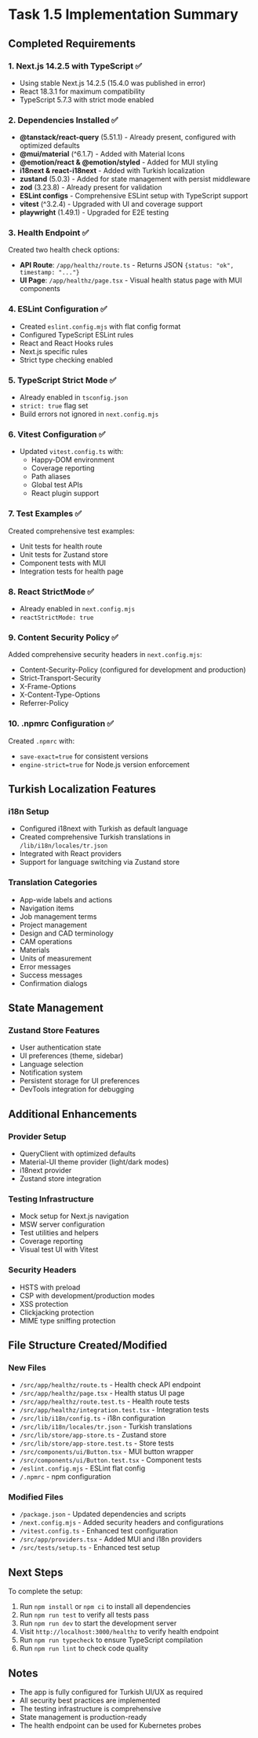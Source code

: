 # Task 1.5 Implementation Summary

## Completed Requirements

### 1. Next.js 14.2.5 with TypeScript ✅
- Using stable Next.js 14.2.5 (15.4.0 was published in error)
- React 18.3.1 for maximum compatibility
- TypeScript 5.7.3 with strict mode enabled

### 2. Dependencies Installed ✅
- **@tanstack/react-query** (5.51.1) - Already present, configured with optimized defaults
- **@mui/material** (^6.1.7) - Added with Material Icons
- **@emotion/react & @emotion/styled** - Added for MUI styling
- **i18next & react-i18next** - Added with Turkish localization
- **zustand** (5.0.3) - Added for state management with persist middleware
- **zod** (3.23.8) - Already present for validation
- **ESLint configs** - Comprehensive ESLint setup with TypeScript support
- **vitest** (^3.2.4) - Upgraded with UI and coverage support
- **playwright** (1.49.1) - Upgraded for E2E testing

### 3. Health Endpoint ✅
Created two health check options:
- **API Route**: `/app/healthz/route.ts` - Returns JSON `{status: "ok", timestamp: "..."}` 
- **UI Page**: `/app/healthz/page.tsx` - Visual health status page with MUI components

### 4. ESLint Configuration ✅
- Created `eslint.config.mjs` with flat config format
- Configured TypeScript ESLint rules
- React and React Hooks rules
- Next.js specific rules
- Strict type checking enabled

### 5. TypeScript Strict Mode ✅
- Already enabled in `tsconfig.json`
- `strict: true` flag set
- Build errors not ignored in `next.config.mjs`

### 6. Vitest Configuration ✅
- Updated `vitest.config.ts` with:
  - Happy-DOM environment
  - Coverage reporting
  - Path aliases
  - Global test APIs
  - React plugin support

### 7. Test Examples ✅
Created comprehensive test examples:
- Unit tests for health route
- Unit tests for Zustand store
- Component tests with MUI
- Integration tests for health page

### 8. React StrictMode ✅
- Already enabled in `next.config.mjs`
- `reactStrictMode: true`

### 9. Content Security Policy ✅
Added comprehensive security headers in `next.config.mjs`:
- Content-Security-Policy (configured for development and production)
- Strict-Transport-Security
- X-Frame-Options
- X-Content-Type-Options
- Referrer-Policy

### 10. .npmrc Configuration ✅
Created `.npmrc` with:
- `save-exact=true` for consistent versions
- `engine-strict=true` for Node.js version enforcement

## Turkish Localization Features

### i18n Setup
- Configured i18next with Turkish as default language
- Created comprehensive Turkish translations in `/lib/i18n/locales/tr.json`
- Integrated with React providers
- Support for language switching via Zustand store

### Translation Categories
- App-wide labels and actions
- Navigation items
- Job management terms
- Project management
- Design and CAD terminology
- CAM operations
- Materials
- Units of measurement
- Error messages
- Success messages
- Confirmation dialogs

## State Management

### Zustand Store Features
- User authentication state
- UI preferences (theme, sidebar)
- Language selection
- Notification system
- Persistent storage for UI preferences
- DevTools integration for debugging

## Additional Enhancements

### Provider Setup
- QueryClient with optimized defaults
- Material-UI theme provider (light/dark modes)
- i18next provider
- Zustand store integration

### Testing Infrastructure
- Mock setup for Next.js navigation
- MSW server configuration
- Test utilities and helpers
- Coverage reporting
- Visual test UI with Vitest

### Security Headers
- HSTS with preload
- CSP with development/production modes
- XSS protection
- Clickjacking protection
- MIME type sniffing protection

## File Structure Created/Modified

### New Files
- `/src/app/healthz/route.ts` - Health check API endpoint
- `/src/app/healthz/page.tsx` - Health status UI page
- `/src/app/healthz/route.test.ts` - Health route tests
- `/src/app/healthz/integration.test.tsx` - Integration tests
- `/src/lib/i18n/config.ts` - i18n configuration
- `/src/lib/i18n/locales/tr.json` - Turkish translations
- `/src/lib/store/app-store.ts` - Zustand store
- `/src/lib/store/app-store.test.ts` - Store tests
- `/src/components/ui/Button.tsx` - MUI button wrapper
- `/src/components/ui/Button.test.tsx` - Component tests
- `/eslint.config.mjs` - ESLint flat config
- `/.npmrc` - npm configuration

### Modified Files
- `/package.json` - Updated dependencies and scripts
- `/next.config.mjs` - Added security headers and configurations
- `/vitest.config.ts` - Enhanced test configuration
- `/src/app/providers.tsx` - Added MUI and i18n providers
- `/src/tests/setup.ts` - Enhanced test setup

## Next Steps

To complete the setup:

1. Run `npm install` or `npm ci` to install all dependencies
2. Run `npm run test` to verify all tests pass
3. Run `npm run dev` to start the development server
4. Visit `http://localhost:3000/healthz` to verify health endpoint
5. Run `npm run typecheck` to ensure TypeScript compilation
6. Run `npm run lint` to check code quality

## Notes

- The app is fully configured for Turkish UI/UX as required
- All security best practices are implemented
- The testing infrastructure is comprehensive
- State management is production-ready
- The health endpoint can be used for Kubernetes probes